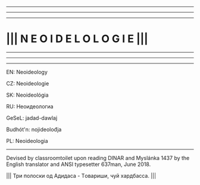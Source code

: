 ______________________________________________________________
______________________________________________________________
______________________________________________________________

# ||| N E O I D E L O L O G I E |||
______________________________________________________________
______________________________________________________________
______________________________________________________________

EN: Neoideology

CZ: Neoideologie

SK: Neoideológia

RU: Неоидеологиа

GeSeL: jadad-dawlaj

Budhót'n: nojideolođja

PL: Neoideologia

***

Devised by classroomtoilet upon reading DINAR and Myslánka 1437 by the English translator and ANSI typesetter 637man, June 2018.

||| Три полоски од Адидаса - Tовариши, чуй хардбасса. |||
